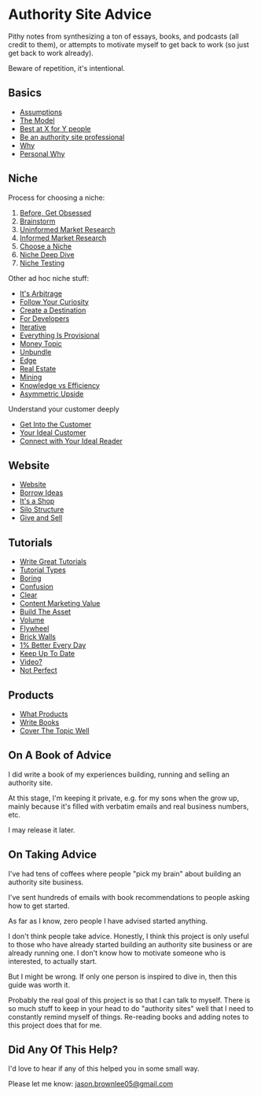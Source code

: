 # Authority Site Advice

Pithy notes from synthesizing a ton of essays, books, and podcasts (all credit to them), or attempts to motivate myself to get back to work (so just get back to work already).

Beware of repetition, it's intentional.

## Basics

* [Assumptions](assumptions.md)
* [The Model](model.md)
* [Best at X for Y people](x_for_y.md)
* [Be an authority site professional](pro.md)
* [Why](why.md)
* [Personal Why](personal_why.md)

## Niche

Process for choosing a niche:

1. [Before, Get Obsessed](before_obsessed.md)
2. [Brainstorm](brainstorm.md)
3. [Uninformed Market Research](uninformed_market_research.md)
4. [Informed Market Research](informed_market_research.md)
5. [Choose a Niche](choose_a_niche.md)
6. [Niche Deep Dive](niche_deep_dive.md)
7. [Niche Testing](niche_testing.md)

Other ad hoc niche stuff:

* [It's Arbitrage](arbitrage.md)
* [Follow Your Curiosity](curiosity.md)
* [Create a Destination](destination.md)
* [For Developers](for_developers.md)
* [Iterative](iterative.md)
* [Everything Is Provisional](everything_is_provisional.md)
* [Money Topic](money_topic.md)
* [Unbundle](unbundle.md)
* [Edge](edge.md)
* [Real Estate](realestate.md)
* [Mining](mining.md)
* [Knowledge vs Efficiency](knowledge_efficiency.md)
* [Asymmetric Upside](asymmetry.md)

Understand your customer deeply

* [Get Into the Customer](get_into_the_customer.md)
* [Your Ideal Customer](your_ideal_customer.md)
* [Connect with Your Ideal Reader](connect_with_your_ideal_reader.md)

## Website

* [Website](website.md)
* [Borrow Ideas](borrow.md)
* [It's a Shop](shop.md)
* [Silo Structure](silo.md)
* [Give and Sell](give_and_sell.md)

## Tutorials

* [Write Great Tutorials](great_tutorials.md)
* [Tutorial Types](tutorial_types.md)
* [Boring](boring.md)
* [Confusion](confusion.md)
* [Clear](clear.md)
* [Content Marketing Value](content_marketing_value.md)
* [Build The Asset](build_asset.md)
* [Volume](volume.md)
* [Flywheel](flywheel.md)
* [Brick Walls](brick_walls.md)
* [1% Better Every Day](one_percent.md)
* [Keep Up To Date](up_to_date.md)
* [Video?](video.md)
* [Not Perfect](not_perfect.md)

## Products

* [What Products](what_products.md)
* [Write Books](write_books.md)
* [Cover The Topic Well](cover_the_topic.md)


## On A Book of Advice

I did write a book of my experiences building, running and selling an authority site.

At this stage, I'm keeping it private, e.g. for my sons when the grow up, mainly because it's filled with verbatim emails and real business numbers, etc.

I may release it later.


## On Taking Advice

I've had tens of coffees where people "pick my brain" about building an authority site business.

I've sent hundreds of emails with book recommendations to people asking how to get started.

As far as I know, zero people I have advised started anything.

I don't think people take advice. Honestly, I think this project is only useful to those who have already started building an authority site business or are already running one. I don't know how to motivate someone who is interested, to actually start.

But I might be wrong. If only one person is inspired to dive in, then this guide was worth it.

Probably the real goal of this project is so that I can talk to myself. There is so much stuff to keep in your head to do "authority sites" well that I need to constantly remind myself of things. Re-reading books and adding notes to this project does that for me.

## Did Any Of This Help?

I'd love to hear if any of this helped you in some small way.

Please let me know: jason.brownlee05@gmail.com


